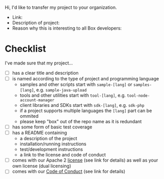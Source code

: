 Hi, I'd like to transfer my project to your organization.

* Link: 
* Description of project:
* Reason why this is interesting to all Box developers: 

# Checklist

I've made sure that my project...
- [ ] has a clear title and description
- [ ] is named according to the type of project and programming language
    * samples and other scripts start with `sample-[lang]` or `samples-[lang]`, e.g. `sample-java-upload`
    * tools and other utilities start with `tool-[lang]`, e.g. `tool-node-account-manager`
    * client libraries and SDKs start with `sdk-[lang]`, e.g. `sdk-php`
    * if a project supports multiple languages the `[lang]` part can be ommited
    * please keep "box" out of the repo name as it is redundant
- [ ] has some form of basic test coverage 
- [ ] has a README containing
    * a description of the project
    * installation/running instructions
    * test/development instructions
    * a link to the license and code of conduct
- [ ] comes with our Apache 2 [license](https://github.com/box-community/community-guidelines/blob/master/LICENSE.md) (see link for details) as well as your own license (dual licensing)
- [ ] comes with our [Code of Conduct](https://github.com/box-community/community-guidelines/blob/master/.github/CODE_OF_CONDUCT.md) (see link for details)
